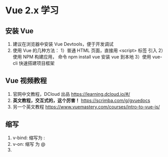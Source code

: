 # Vue 2.x 学习

## 安装 Vue

1. 建议在浏览器中安装 Vue Devtools，便于开发调试
2. 使用 Vue 的几种方法：
   1）普通 HTML 页面，直接用 \<script\> 标签 引入
   2）使用 NPM 构建应用， 命令 npm install vue 安装 vue 到本地
   3）使用 vue-cli 快速搭建项目框架

## Vue 视频教程

1. 官网中文教程，DCloud 出品 https://learning.dcloud.io/#/
2. **英文教程，交互式的，这个厉害！** https://scrimba.com/g/gvuedocs
3. 另一个英文教程 https://www.vuemastery.com/courses/intro-to-vue-js/

## 缩写
1. v-bind: 缩写为 : 
2. v-on: 缩写 为 @
3. 